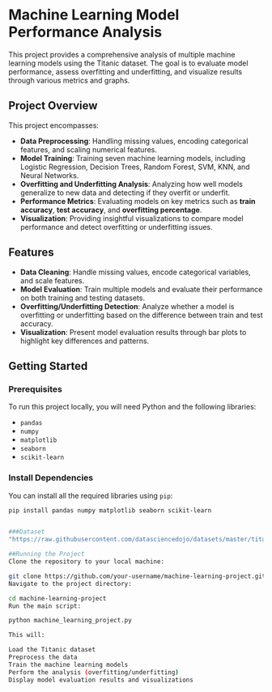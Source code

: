 # Machine Learning Model Performance Analysis

This project provides a comprehensive analysis of multiple machine learning models using the Titanic dataset. The goal is to evaluate model performance, assess overfitting and underfitting, and visualize results through various metrics and graphs.

## Project Overview

This project encompasses:

- **Data Preprocessing**: Handling missing values, encoding categorical features, and scaling numerical features.
- **Model Training**: Training seven machine learning models, including Logistic Regression, Decision Trees, Random Forest, SVM, KNN, and Neural Networks.
- **Overfitting and Underfitting Analysis**: Analyzing how well models generalize to new data and detecting if they overfit or underfit.
- **Performance Metrics**: Evaluating models on key metrics such as **train accuracy**, **test accuracy**, and **overfitting percentage**.
- **Visualization**: Providing insightful visualizations to compare model performance and detect overfitting or underfitting issues.

## Features

- **Data Cleaning**: Handle missing values, encode categorical variables, and scale features.
- **Model Evaluation**: Train multiple models and evaluate their performance on both training and testing datasets.
- **Overfitting/Underfitting Detection**: Analyze whether a model is overfitting or underfitting based on the difference between train and test accuracy.
- **Visualization**: Present model evaluation results through bar plots to highlight key differences and patterns.

## Getting Started

### Prerequisites

To run this project locally, you will need Python and the following libraries:

- `pandas`
- `numpy`
- `matplotlib`
- `seaborn`
- `scikit-learn`

### Install Dependencies

You can install all the required libraries using `pip`:

```bash
pip install pandas numpy matplotlib seaborn scikit-learn


###Dataset
"https://raw.githubusercontent.com/datasciencedojo/datasets/master/titanic.csv"

##Running the Project
Clone the repository to your local machine:

git clone https://github.com/your-username/machine-learning-project.git
Navigate to the project directory:

cd machine-learning-project
Run the main script:

python machine_learning_project.py

This will:

Load the Titanic dataset
Preprocess the data
Train the machine learning models
Perform the analysis (overfitting/underfitting)
Display model evaluation results and visualizations
